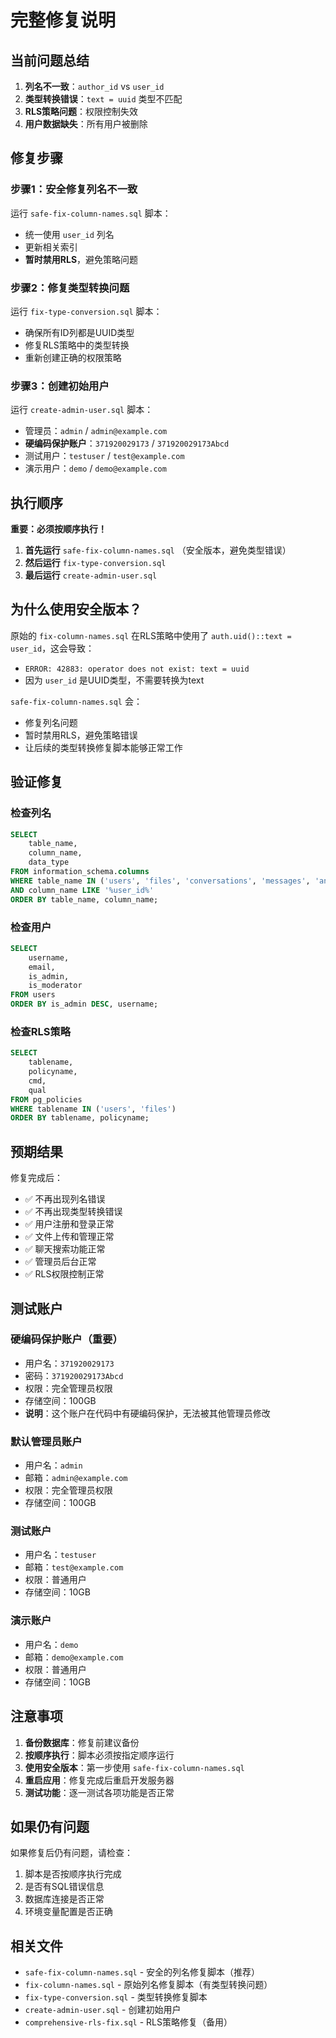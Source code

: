 # 完整修复说明

## 当前问题总结
1. **列名不一致**：`author_id` vs `user_id`
2. **类型转换错误**：`text = uuid` 类型不匹配
3. **RLS策略问题**：权限控制失效
4. **用户数据缺失**：所有用户被删除

## 修复步骤

### 步骤1：安全修复列名不一致
运行 `safe-fix-column-names.sql` 脚本：
- 统一使用 `user_id` 列名
- 更新相关索引
- **暂时禁用RLS**，避免策略问题

### 步骤2：修复类型转换问题
运行 `fix-type-conversion.sql` 脚本：
- 确保所有ID列都是UUID类型
- 修复RLS策略中的类型转换
- 重新创建正确的权限策略

### 步骤3：创建初始用户
运行 `create-admin-user.sql` 脚本：
- 管理员：`admin` / `admin@example.com`
- **硬编码保护账户**：`371920029173` / `371920029173Abcd`
- 测试用户：`testuser` / `test@example.com`
- 演示用户：`demo` / `demo@example.com`

## 执行顺序

**重要：必须按顺序执行！**

1. **首先运行** `safe-fix-column-names.sql` （安全版本，避免类型错误）
2. **然后运行** `fix-type-conversion.sql`
3. **最后运行** `create-admin-user.sql`

## 为什么使用安全版本？

原始的 `fix-column-names.sql` 在RLS策略中使用了 `auth.uid()::text = user_id`，这会导致：
- `ERROR: 42883: operator does not exist: text = uuid`
- 因为 `user_id` 是UUID类型，不需要转换为text

`safe-fix-column-names.sql` 会：
- 修复列名问题
- 暂时禁用RLS，避免策略错误
- 让后续的类型转换修复脚本能够正常工作

## 验证修复

### 检查列名
```sql
SELECT 
    table_name, 
    column_name, 
    data_type 
FROM information_schema.columns 
WHERE table_name IN ('users', 'files', 'conversations', 'messages', 'announcements')
AND column_name LIKE '%user_id%'
ORDER BY table_name, column_name;
```

### 检查用户
```sql
SELECT 
    username,
    email,
    is_admin,
    is_moderator
FROM users
ORDER BY is_admin DESC, username;
```

### 检查RLS策略
```sql
SELECT 
    tablename, 
    policyname, 
    cmd, 
    qual 
FROM pg_policies 
WHERE tablename IN ('users', 'files')
ORDER BY tablename, policyname;
```

## 预期结果

修复完成后：
- ✅ 不再出现列名错误
- ✅ 不再出现类型转换错误
- ✅ 用户注册和登录正常
- ✅ 文件上传和管理正常
- ✅ 聊天搜索功能正常
- ✅ 管理员后台正常
- ✅ RLS权限控制正常

## 测试账户

### 硬编码保护账户（重要）
- 用户名：`371920029173`
- 密码：`371920029173Abcd`
- 权限：完全管理员权限
- 存储空间：100GB
- **说明**：这个账户在代码中有硬编码保护，无法被其他管理员修改

### 默认管理员账户
- 用户名：`admin`
- 邮箱：`admin@example.com`
- 权限：完全管理员权限
- 存储空间：100GB

### 测试账户
- 用户名：`testuser`
- 邮箱：`test@example.com`
- 权限：普通用户
- 存储空间：10GB

### 演示账户
- 用户名：`demo`
- 邮箱：`demo@example.com`
- 权限：普通用户
- 存储空间：10GB

## 注意事项

1. **备份数据库**：修复前建议备份
2. **按顺序执行**：脚本必须按指定顺序运行
3. **使用安全版本**：第一步使用 `safe-fix-column-names.sql`
4. **重启应用**：修复完成后重启开发服务器
5. **测试功能**：逐一测试各项功能是否正常

## 如果仍有问题

如果修复后仍有问题，请检查：
1. 脚本是否按顺序执行完成
2. 是否有SQL错误信息
3. 数据库连接是否正常
4. 环境变量配置是否正确

## 相关文件

- `safe-fix-column-names.sql` - 安全的列名修复脚本（推荐）
- `fix-column-names.sql` - 原始列名修复脚本（有类型转换问题）
- `fix-type-conversion.sql` - 类型转换修复脚本
- `create-admin-user.sql` - 创建初始用户
- `comprehensive-rls-fix.sql` - RLS策略修复（备用） 
